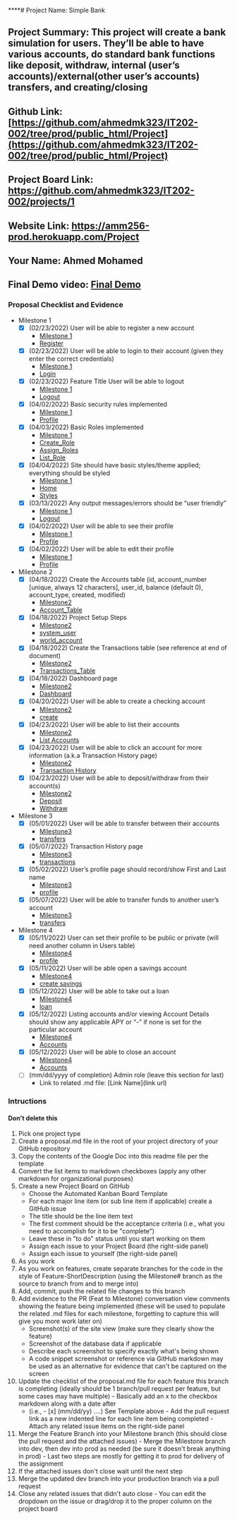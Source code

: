 ****# Project Name: Simple Bank
## Project Summary: This project will create a bank simulation for users. They’ll be able to have various accounts, do standard bank functions like deposit, withdraw, internal (user’s accounts)/external(other user’s accounts) transfers, and creating/closing 
## Github Link: [https://github.com/ahmedmk323/IT202-002/tree/prod/public_html/Project](https://github.com/ahmedmk323/IT202-002/tree/prod/public_html/Project)
## Project Board Link: https://github.com/ahmedmk323/IT202-002/projects/1
## Website Link: https://amm256-prod.herokuapp.com/Project
## Your Name: Ahmed Mohamed
## Final Demo video: [Final Demo](https://youtu.be/jLK-qdKPgwc)  
<!-- Line item / Feature template (use this for each bullet point) -- DO NOT DELETE THIS SECTION


- [ ] \(mm/dd/yyyy of completion) Feature Title (from the proposal bullet point, if it's a sub-point indent it properly)
  -  Link to related .md file: [Link Name](link url)

 End Line item / Feature Template -- DO NOT DELETE THIS SECTION --> 
 
 
### Proposal Checklist and Evidence

- Milestone 1
    - [x] \(02/23/2022) User will be able to register a new account
        -  [Milestone 1](https://github.com/ahmedmk323/IT202-002/blob/Milestone1/public_html/Project/milestone1.md)
        -  [Register](https://amm256-prod.herokuapp.com/Project/register.php)
    - [x] \(02/23/2022) User will be able to login to their account (given they enter the correct credentials)
        -  [Milestone 1](https://github.com/ahmedmk323/IT202-002/blob/Milestone1/public_html/Project/milestone1.md)
        -  [Login](https://amm256-prod.herokuapp.com/Project/login.php)
    - [x] \(02/23/2022) Feature Title User will be able to logout
        -  [Milestone 1](https://github.com/ahmedmk323/IT202-002/blob/Milestone1/public_html/Project/milestone1.md)
        -  [Logout](https://amm256-prod.herokuapp.com/Project/logout.php)
    - [x] \(04/02/2022) Basic security rules implemented
        -  [Milestone 1](https://github.com/ahmedmk323/IT202-002/blob/Milestone1/public_html/Project/milestone1.md)
        -  [Profile](https://amm256-prod.herokuapp.com/Project/profile.php)
    - [x] \(04/03/2022) Basic Roles implemented
        -  [Milestone 1](https://github.com/ahmedmk323/IT202-002/blob/Milestone1/public_html/Project/milestone1.md)
        -  [Create_Role](https://amm256-prod.herokuapp.com/Project/admin/create_role.php)  
        -  [Assign_Roles](https://amm256-prod.herokuapp.com/Project/admin/assign_roles.php)  
        -  [List_Role](https://amm256-prod.herokuapp.com/Project/admin/list_roles.php)  
    - [x] \(04/04/2022) Site should have basic styles/theme applied; everything should be styled
        -  [Milestone 1](https://github.com/ahmedmk323/IT202-002/blob/Milestone1/public_html/Project/milestone1.md)
        -  [Home](https://amm256-prod.herokuapp.com/Project/home.php)
        -  [Styles](https://amm256-prod.herokuapp.com/Project/styles.css)
    - [x] \(03/13/2022) Any output messages/errors should be “user friendly”
        -  [Milestone 1](https://github.com/ahmedmk323/IT202-002/blob/Milestone1/public_html/Project/milestone1.md)
        -  [Logout](https://amm256-prod.herokuapp.com/Project/logout.php)
    - [x] \(04/02/2022) User will be able to see their profile
        -  [Milestone 1](https://github.com/ahmedmk323/IT202-002/blob/Milestone1/public_html/Project/milestone1.md)
        -  [Profile](https://amm256-prod.herokuapp.com/Project/profile.php)
    - [x] \(04/02/2022) User will be able to edit their profile
        -  [Milestone 1](https://github.com/ahmedmk323/IT202-002/blob/Milestone1/public_html/Project/milestone1.md)
        -  [Profile](https://amm256-prod.herokuapp.com/Project/profile.php)

- Milestone 2
  - [x] \(04/18/2022) Create the Accounts table (id, account_number [unique, always 12 characters], user_id, balance (default 0), account_type, created, modified)
    -  [Milestone2](https://github.com/ahmedmk323/IT202-002/blob/Milestone2/public_html/Project/milestone2.md)
    -  [Account_Table](https://amm256-prod.herokuapp.com/Project/sql/006_create_table_accounts.sql)
  - [x] \(04/18/2022) Project Setup Steps
    -  [Milestone2](https://github.com/ahmedmk323/IT202-002/blob/Milestone2/public_html/Project/milestone2.md)
    -  [system_user](https://amm256-prod.herokuapp.com/Project/sql/008_insert_sys_user.sql)
    -  [world_account](https://amm256-prod.herokuapp.com/Project/sql/009_insert_world_account.sql)
  - [x] \(04/18/2022) Create the Transactions table (see reference at end of document)
    -  [Milestone2](https://github.com/ahmedmk323/IT202-002/blob/Milestone2/public_html/Project/milestone2.md)
    -  [Transactions_Table](https://amm256-prod.herokuapp.com/Project/sql/007_create_table_transactions.sql)
  - [x] \(04/18/2022) Dashboard page
    -  [Milestone2](https://github.com/ahmedmk323/IT202-002/blob/Milestone2/public_html/Project/milestone2.md)
    -  [Dashboard](https://amm256-prod.herokuapp.com/Project/profile.php)
  - [x] \(04/20/2022) User will be able to create a checking account
    -  [Milestone2](https://github.com/ahmedmk323/IT202-002/blob/Milestone2/public_html/Project/milestone2.md)
    -  [create](https://amm256-prod.herokuapp.com/Project/create_account.php)
  - [x] \(04/23/2022) User will be able to list their accounts
    -  [Milestone2](https://github.com/ahmedmk323/IT202-002/blob/Milestone2/public_html/Project/milestone2.md)
    -  [List Accounts](https://amm256-prod.herokuapp.com/Project/accounts.php)
  - [x] \(04/23/2022) User will be able to click an account for more information (a.k.a Transaction History page)
    -  [Milestone2](https://github.com/ahmedmk323/IT202-002/blob/Milestone2/public_html/Project/milestone2.md)
    -  [Transaction History](https://amm256-prod.herokuapp.com/Project/transactions.php)
  - [x] \(04/23/2022) User will be able to deposit/withdraw from their account(s)
    -  [Milestone2](https://github.com/ahmedmk323/IT202-002/blob/Milestone2/public_html/Project/milestone2.md)
    -  [Deposit](https://amm256-prod.herokuapp.com/Project/deposit.php)
    -  [Withdraw](https://amm256-prod.herokuapp.com/Project/withdraw.php)

- Milestone 3
  - [x] \(05/01/2022) User will be able to transfer between their accounts
    -  [Milestone3](https://github.com/ahmedmk323/IT202-002/blob/Milestone3/public_html/Project/milestone3.md)
    -  [transfers](https://amm256-prod.herokuapp.com/Project/transfers.php)
  - [x] \(05/07/2022) Transaction History page
    -  [Milestone3](https://github.com/ahmedmk323/IT202-002/blob/Milestone3/public_html/Project/milestone3.md)
    -  [transactions](https://amm256-prod.herokuapp.com/Project/transactions.php)
  - [x] \(05/02/2022) User’s profile page should record/show First and Last name
    -  [Milestone3](https://github.com/ahmedmk323/IT202-002/blob/Milestone3/public_html/Project/milestone3.md)
    -  [profile](https://amm256-prod.herokuapp.com/Project/profile.php)
  - [x] \(05/07/2022) User will be able to transfer funds to another user’s account
    -  [Milestone3](https://github.com/ahmedmk323/IT202-002/blob/Milestone3/public_html/Project/milestone3.md)
    -  [transfers](https://amm256-prod.herokuapp.com/Project/transfers.php)

- Milestone 4
  - [x] \(05/11/2022) User can set their profile to be public or private (will need another column in Users table)
    - [Milestone4](https://github.com/ahmedmk323/IT202-002/blob/Milestone4/public_html/Project/milestone4.md)
    -  [profile](https://amm256-prod.herokuapp.com/Project/profile.php)
  - [x] \(05/11/2022) User will be able open a savings account
    -  [Milestone4](https://github.com/ahmedmk323/IT202-002/blob/Milestone4/public_html/Project/milestone4.md)
    -  [create savings](https://amm256-prod.herokuapp.com/Project/create_account.php)
  - [x] \(05/12/2022) User will be able to take out a loan
    -  [Milestone4](https://github.com/ahmedmk323/IT202-002/blob/Milestone4/public_html/Project/milestone4.md)
    -  [loan](https://amm256-prod.herokuapp.com/Project/loan.php)
  - [x] \(05/12/2022) Listing accounts and/or viewing Account Details should show any applicable APY or “-” if none is set for the particular account
    -  [Milestone4](https://github.com/ahmedmk323/IT202-002/blob/Milestone4/public_html/Project/milestone4.md)
    -  [Accounts](https://amm256-prod.herokuapp.com/Project/accounts.php)
  - [x] \(05/12/2022) User will be able to close an account
    -  [Milestone4](https://github.com/ahmedmk323/IT202-002/blob/Milestone4/public_html/Project/milestone4.md)
    -  [Accounts](https://amm256-prod.herokuapp.com/Project/accounts.php)
  - [ ] \(mm/dd/yyyy of completion) Admin role (leave this section for last)
    -  Link to related .md file: [Link Name](link url)
### Intructions
#### Don't delete this
1. Pick one project type
2. Create a proposal.md file in the root of your project directory of your GitHub repository
3. Copy the contents of the Google Doc into this readme file per the template
4. Convert the list items to markdown checkboxes (apply any other markdown for organizational purposes)
5. Create a new Project Board on GitHub
   - Choose the Automated Kanban Board Template
   - For each major line item (or sub line item if applicable) create a GitHub issue
   - The title should be the line item text
   - The first comment should be the acceptance criteria (i.e., what you need to accomplish for it to be "complete")
   - Leave these in "to do" status until you start working on them
   - Assign each issue to your Project Board (the right-side panel)
   - Assign each issue to yourself (the right-side panel)
6. As you work
  1. As you work on features, create separate branches for the code in the style of Feature-ShortDescription (using the Milestone# branch as the source to branch from and to merge into)
  2. Add, commit, push the related file changes to this branch
  3. Add evidence to the PR (Feat to Milestone) conversation view comments showing the feature being implemented (these will be used to populate the related .md files for each milestone, forgetting to capture this will give you more work later on)
     - Screenshot(s) of the site view (make sure they clearly show the feature)
     - Screenshot of the database data if applicable
     - Describe each screenshot to specify exactly what's being shown
     - A code snippet screenshot or reference via GitHub markdown may be used as an alternative for evidence that can't be captured on the screen
  4. Update the checklist of the proposal.md file for each feature this branch is completing (ideally should be 1 branch/pull request per feature, but some cases may have multiple)
    - Basically add an x to the checkbox markdown along with a date after
      - (i.e.,   - [x] (mm/dd/yy) ....) See Template above
    - Add the pull request link as a new indented line for each line item being completed
    - Attach any related issue items on the right-side panel
  5. Merge the Feature Branch into your Milestone branch (this should close the pull request and the attached issues)
    - Merge the Milestone branch into dev, then dev into prod as needed (be sure it doesn't break anything in prod)
    - Last two steps are mostly for getting it to prod for delivery of the assignment 
  7. If the attached issues don't close wait until the next step
  8. Merge the updated dev branch into your production branch via a pull request
  9. Close any related issues that didn't auto close
    - You can edit the dropdown on the issue or drag/drop it to the proper column on the project board